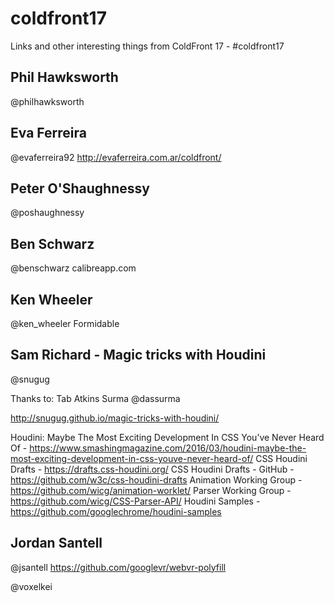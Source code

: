 # coldfront17
Links and other interesting things from ColdFront 17 - #coldfront17

## Phil Hawksworth
@philhawksworth

## Eva Ferreira
@evaferreira92
http://evaferreira.com.ar/coldfront/

## Peter O'Shaughnessy
@poshaughnessy

## Ben Schwarz
@benschwarz
calibreapp.com

## Ken Wheeler
@ken_wheeler
Formidable

## Sam Richard - Magic tricks with Houdini
@snugug

Thanks to: 
Tab Atkins
Surma @dassurma

http://snugug.github.io/magic-tricks-with-houdini/

Houdini: Maybe The Most Exciting Development In CSS You’ve Never Heard Of - https://www.smashingmagazine.com/2016/03/houdini-maybe-the-most-exciting-development-in-css-youve-never-heard-of/
CSS Houdini Drafts - https://drafts.css-houdini.org/
CSS Houdini Drafts - GitHub - https://github.com/w3c/css-houdini-drafts
Animation Working Group - https://github.com/wicg/animation-worklet/
Parser Working Group - https://github.com/wicg/CSS-Parser-API/
Houdini Samples - https://github.com/googlechrome/houdini-samples

## Jordan Santell
@jsantell
https://github.com/googlevr/webvr-polyfill

@voxelkei
